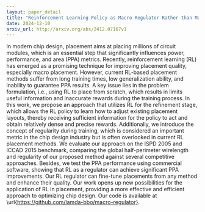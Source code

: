 ```yaml
---
layout: paper_detail
title: "Reinforcement Learning Policy as Macro Regulator Rather than Macro Placer"
date: 2024-12-10
arxiv_url: http://arxiv.org/abs/2412.07167v1
---
```


In modern chip design, placement aims at placing millions of circuit modules, which is an essential step that significantly influences power, performance, and area (PPA) metrics. Recently, reinforcement learning (RL) has emerged as a promising technique for improving placement quality, especially macro placement. However, current RL-based placement methods suffer from long training times, low generalization ability, and inability to guarantee PPA results. A key issue lies in the problem formulation, i.e., using RL to place from scratch, which results in limits useful information and inaccurate rewards during the training process. In this work, we propose an approach that utilizes RL for the refinement stage, which allows the RL policy to learn how to adjust existing placement layouts, thereby receiving sufficient information for the policy to act and obtain relatively dense and precise rewards. Additionally, we introduce the concept of regularity during training, which is considered an important metric in the chip design industry but is often overlooked in current RL placement methods. We evaluate our approach on the ISPD 2005 and ICCAD 2015 benchmark, comparing the global half-perimeter wirelength and regularity of our proposed method against several competitive approaches. Besides, we test the PPA performance using commercial software, showing that RL as a regulator can achieve significant PPA improvements. Our RL regulator can fine-tune placements from any method and enhance their quality. Our work opens up new possibilities for the application of RL in placement, providing a more effective and efficient approach to optimizing chip design. Our code is available at \url{https://github.com/lamda-bbo/macro-regulator}.
